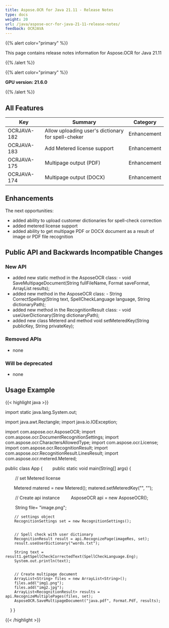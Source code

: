 ```yaml
---
title: Aspose.OCR for Java 21.11 - Release Notes
type: docs
weight: 20
url: /java/aspose-ocr-for-java-21-11-release-notes/
feedback: OCRJAVA
---
```


{{% alert color="primary" %}}

This page contains release notes information for Aspose.OCR for Java 21.11

{{% /alert %}}

{{% alert color="primary" %}}

**GPU version: 21.6.0**

{{% /alert %}}

## All Features

|Key|Summary|Category|
|---|---|---|
|OCRJAVA-182| Allow uploading user's dictionary for spell-cheker |Enhancement|
|OCRJAVA-183| Add Metered license support |Enhancement|
|OCRJAVA-175| Multipage output (PDF) |Enhancement|
|OCRJAVA-174| Multipage output (DOCX) |Enhancement|


## Enhancements

The next opportunities:

- added ability to upload customer dictionaries for spell-check correction
- added metered license support
- added ability to get multipage PDF or DOCX document as a result of image or PDF file recognition

## Public API and Backwards Incompatible Changes

### New API

- added new static method in the AsposeOCR class:
        -  	void SaveMultipageDocument(String fullFileName, Format saveFormat, ArrayList<RecognitionResult> results);
- added new method in the AsposeOCR class:
        -  	String CorrectSpelling(String text, SpellCheckLanguage language, String dictionaryPath);
- added new method in the RecognitionResult class:
        -  	void useUserDictionary(String dictionaryPath);
- added new class Metered and method void setMeteredKey(String publicKey, String privateKey);

### Removed APIs

- none


### Will be deprecated

- none

## Usage Example

{{< highlight java >}}

import static java.lang.System.out;

import java.awt.Rectangle;
import java.io.IOException;

import com.aspose.ocr.AsposeOCR;
import com.aspose.ocr.DocumentRecognitionSettings;
import com.aspose.ocr.CharactersAllowedType;
import com.aspose.ocr.License;
import com.aspose.ocr.RecognitionResult;
import com.aspose.ocr.RecognitionResult.LinesResult;
import com.aspose.ocr.metered.Metered;


public class App {
       public static void main(String[] args) {

        // set Metered license    

      	Metered matered = new Metered();
		matered.setMeteredKey("", "");


        // Create api instance
        AsposeOCR api = new AsposeOCR();

        String file= "image.png";		
		
	    // settings object 
		RecognitionSettings set = new RecognitionSettings();
		
		
		// Spell check with user dictionary
		RecognitionResult result = api.RecognizePage(imageRes, set);	
		result.useUserDictionary("words.txt");
				
		String text = result1.getSpellCheckCorrectedText(SpellCheckLanguage.Eng);
		System.out.println(text);
		

		// Create multipage document
		ArrayList<String> files = new ArrayList<String>();
		files.add("img1.png");
		files.add("img2.jpg");
		ArrayList<RecognitionResult> results = api.RecognizeMultiplePages(files, set);	
		AsposeOCR.SaveMultipageDocument("java.pdf", Format.Pdf, results);
    }
}

{{< /highlight >}}
